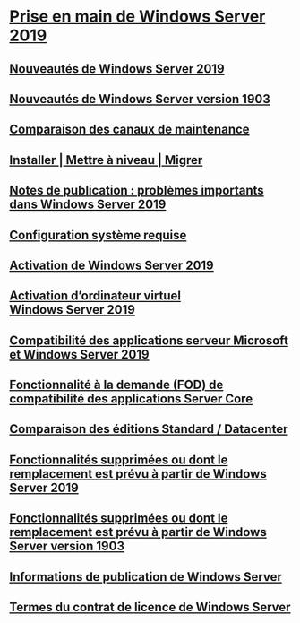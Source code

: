 # [Prise en main de Windows Server 2019](get-started-19.md) 
## [Nouveautés de Windows Server 2019](whats-new-19.md)
## [Nouveautés de Windows Server version 1903](whats-new-in-windows-server-1903.md)
## [Comparaison des canaux de maintenance](servicing-channels-19.md)
## [Installer | Mettre à niveau | Migrer](install-upgrade-migrate-19.md)
## [Notes de publication : problèmes importants dans Windows Server 2019](rel-notes-19.md)
## [Configuration système requise](sys-reqs-19.md)
## [Activation de Windows Server 2019](activation-19.md)
## [Activation d’ordinateur virtuel Windows Server 2019](vm-activation-19.md)
## [Compatibilité des applications serveur Microsoft et Windows Server 2019](app-compat-19.md)
## [Fonctionnalité à la demande (FOD) de compatibilité des applications Server Core](install-fod-19.md)
## [Comparaison des éditions Standard / Datacenter](editions-comparison-19.md)
## [Fonctionnalités supprimées ou dont le remplacement est prévu à partir de Windows Server 2019](removed-features-19.md)
## [Fonctionnalités supprimées ou dont le remplacement est prévu à partir de Windows Server version 1903](removed-features-1903.md)
## [Informations de publication de Windows Server](../get-started/windows-server-release-info.md)
## [Termes du contrat de licence de Windows Server](../windows-server-licensing/windows-server-licensing.md)